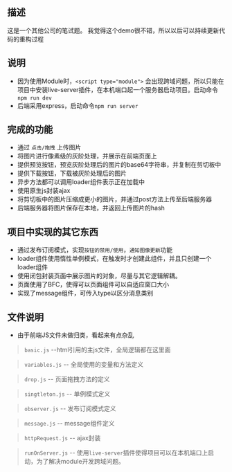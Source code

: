 ## 描述
这是一个其他公司的笔试题。
我觉得这个demo很不错，所以以后可以持续更新代码的重构过程
## 说明
* 因为使用Module时，`<script type="module">`  会出现跨域问题，所以只能在项目中安装live-server插件，在本机端口起一个服务器启动项目。启动命令`npm run dev`
* 后端采用express，启动命令`npm run server`
## 完成的功能
* 通过 `点击/拖拽` 上传图片
* 将图片进行像素级的灰阶处理，并展示在前端页面上
* 提供预览按钮，预览灰阶处理后的图片的base64字符串，并复制在剪切板中
* 提供下载按钮，下载被灰阶处理后的图片
* 异步方法都可以调用loader组件表示正在加载中
* 使用原生js封装ajax
* 将剪切板中的图片压缩成更小的图片，并通过post方法上传至后端服务器
* 后端服务器将图片保存在本地，并返回上传图片的hash
## 项目中实现的其它东西
* 通过发布订阅模式，实现`按钮的禁用/使用`，`通知图像更新`功能
* loader组件使用惰性单例模式，在触发时才创建此组件，并且只创建一个loader组件
* 使用闭包封装页面中展示图片的对象，尽量与其它逻辑解耦。
* 页面使用了BFC，使得可以页面组件可以自适应窗口大小
* 实现了message组件，可传入type以区分消息类别
## 文件说明
* 由于前端JS文件未做归类，看起来有点杂乱
> `basic.js` --html引用的主js文件，全局逻辑都在这里面

>`variables.js` -- 全局使用的变量和方法定义

>`drop.js` -- 页面拖拽方法的定义

>`singtleton.js` -- 单例模式定义

>`observer.js` -- 发布订阅模式定义

>`message.js` -- message组件定义

>`httpRequest.js` -- ajax封装

>`runOnServer.js` -- 使用`live-server`插件使得项目可以在本机端口上启动，为了解决module开发跨域问题。